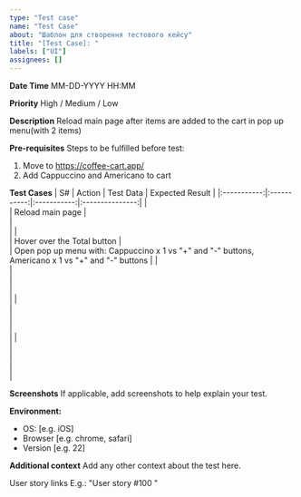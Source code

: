 ```yaml
---
type: "Test case"
name: "Test Case"
about: "Шаблон для створення тестового кейсу"
title: "[Test Case]: "
labels: ["UI"]
assignees: []
---
```


**Date Time**
MM-DD-YYYY HH:MM

**Priority**
High / Medium / Low

**Description**
Reload main page after items are added to the cart in pop up menu(with 2 items)

**Pre-requisites**
Steps to be fulfilled before test:
1. Move to https://coffee-cart.app/
2. Add Cappuccino and Americano to cart

**Test Cases**
|      S#     |    Action   |  Test Data  | Expected Result |
|:-----------:|:-----------:|:-----------:|:---------------:|
|    <br>     |    Reload main page     |    <br>     |      <br>       |
|    <br>     |    Hover over the Total button    |    <br>     |      Open pop up menu with: Cappuccino x 1 vs "+" and "-" buttons, Americano x 1 vs "+" and "-" buttons      |
|    <br>     |    <br>     |    <br>     |      <br>       |
|    <br>     |    <br>     |    <br>     |      <br>       |
|    <br>     |    <br>     |    <br>     |      <br>       |


**Screenshots**
If applicable, add screenshots to help explain your test.

**Environment:**
 - OS: [e.g. iOS]
 - Browser [e.g. chrome, safari]
 - Version [e.g. 22]

**Additional context**
Add any other context about the test here.  
 
 User story links E.g.: "User story #100 "
